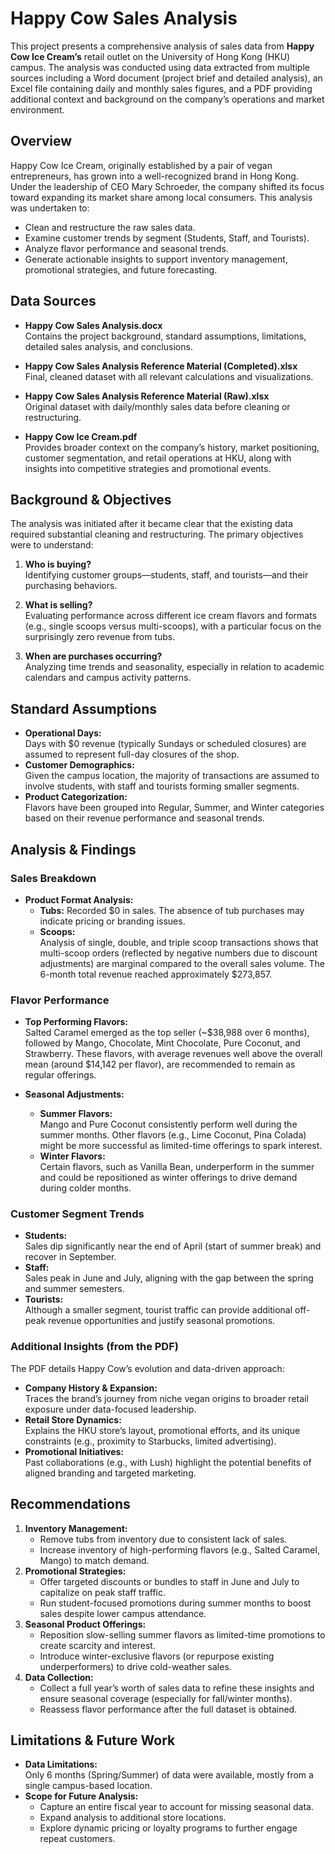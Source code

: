 # Happy Cow Sales Analysis

This project presents a comprehensive analysis of sales data from **Happy Cow Ice Cream’s** retail outlet on the University of Hong Kong (HKU) campus. The analysis was conducted using data extracted from multiple sources including a Word document (project brief and detailed analysis), an Excel file containing daily and monthly sales figures, and a PDF providing additional context and background on the company’s operations and market environment.

## Overview

Happy Cow Ice Cream, originally established by a pair of vegan entrepreneurs, has grown into a well-recognized brand in Hong Kong. Under the leadership of CEO Mary Schroeder, the company shifted its focus toward expanding its market share among local consumers. This analysis was undertaken to:
- Clean and restructure the raw sales data.
- Examine customer trends by segment (Students, Staff, and Tourists).
- Analyze flavor performance and seasonal trends.
- Generate actionable insights to support inventory management, promotional strategies, and future forecasting.

## Data Sources

- **Happy Cow Sales Analysis.docx**  
  Contains the project background, standard assumptions, limitations, detailed sales analysis, and conclusions.

- **Happy Cow Sales Analysis Reference Material (Completed).xlsx**  
  Final, cleaned dataset with all relevant calculations and visualizations.

- **Happy Cow Sales Analysis Reference Material (Raw).xlsx**  
  Original dataset with daily/monthly sales data before cleaning or restructuring.

- **Happy Cow Ice Cream.pdf**  
  Provides broader context on the company’s history, market positioning, customer segmentation, and retail operations at HKU, along with insights into competitive strategies and promotional events.

## Background & Objectives

The analysis was initiated after it became clear that the existing data required substantial cleaning and restructuring. The primary objectives were to understand:

1. **Who is buying?**  
   Identifying customer groups—students, staff, and tourists—and their purchasing behaviors.

2. **What is selling?**  
   Evaluating performance across different ice cream flavors and formats (e.g., single scoops versus multi-scoops), with a particular focus on the surprisingly zero revenue from tubs.

3. **When are purchases occurring?**  
   Analyzing time trends and seasonality, especially in relation to academic calendars and campus activity patterns.

## Standard Assumptions

- **Operational Days:**  
  Days with \$0 revenue (typically Sundays or scheduled closures) are assumed to represent full-day closures of the shop.
- **Customer Demographics:**  
  Given the campus location, the majority of transactions are assumed to involve students, with staff and tourists forming smaller segments.
- **Product Categorization:**  
  Flavors have been grouped into Regular, Summer, and Winter categories based on their revenue performance and seasonal trends.

## Analysis & Findings

### Sales Breakdown

- **Product Format Analysis:**
  - **Tubs:** Recorded \$0 in sales. The absence of tub purchases may indicate pricing or branding issues.
  - **Scoops:**  
    Analysis of single, double, and triple scoop transactions shows that multi-scoop orders (reflected by negative numbers due to discount adjustments) are marginal compared to the overall sales volume. The 6-month total revenue reached approximately \$273,857.

### Flavor Performance

- **Top Performing Flavors:**  
  Salted Caramel emerged as the top seller (~\$38,988 over 6 months), followed by Mango, Chocolate, Mint Chocolate, Pure Coconut, and Strawberry. These flavors, with average revenues well above the overall mean (around \$14,142 per flavor), are recommended to remain as regular offerings.

- **Seasonal Adjustments:**  
  - **Summer Flavors:**  
    Mango and Pure Coconut consistently perform well during the summer months. Other flavors (e.g., Lime Coconut, Pina Colada) might be more successful as limited-time offerings to spark interest.
  - **Winter Flavors:**  
    Certain flavors, such as Vanilla Bean, underperform in the summer and could be repositioned as winter offerings to drive demand during colder months.

### Customer Segment Trends

- **Students:**  
  Sales dip significantly near the end of April (start of summer break) and recover in September.
- **Staff:**  
  Sales peak in June and July, aligning with the gap between the spring and summer semesters.
- **Tourists:**  
  Although a smaller segment, tourist traffic can provide additional off-peak revenue opportunities and justify seasonal promotions.

### Additional Insights (from the PDF)

The PDF details Happy Cow’s evolution and data-driven approach:
- **Company History & Expansion:**  
  Traces the brand’s journey from niche vegan origins to broader retail exposure under data-focused leadership.
- **Retail Store Dynamics:**  
  Explains the HKU store’s layout, promotional efforts, and its unique constraints (e.g., proximity to Starbucks, limited advertising).
- **Promotional Initiatives:**  
  Past collaborations (e.g., with Lush) highlight the potential benefits of aligned branding and targeted marketing.

## Recommendations

1. **Inventory Management:**  
   - Remove tubs from inventory due to consistent lack of sales.
   - Increase inventory of high-performing flavors (e.g., Salted Caramel, Mango) to match demand.
2. **Promotional Strategies:**  
   - Offer targeted discounts or bundles to staff in June and July to capitalize on peak staff traffic.
   - Run student-focused promotions during summer months to boost sales despite lower campus attendance.
3. **Seasonal Product Offerings:**  
   - Reposition slow-selling summer flavors as limited-time promotions to create scarcity and interest.
   - Introduce winter-exclusive flavors (or repurpose existing underperformers) to drive cold-weather sales.
4. **Data Collection:**  
   - Collect a full year’s worth of sales data to refine these insights and ensure seasonal coverage (especially for fall/winter months).
   - Reassess flavor performance after the full dataset is obtained.

## Limitations & Future Work

- **Data Limitations:**  
  Only 6 months (Spring/Summer) of data were available, mostly from a single campus-based location.
- **Scope for Future Analysis:**  
  - Capture an entire fiscal year to account for missing seasonal data.
  - Expand analysis to additional store locations.
  - Explore dynamic pricing or loyalty programs to further engage repeat customers.
